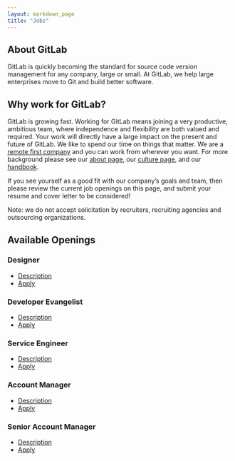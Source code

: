 ```yaml
---
layout: markdown_page
title: "Jobs"
---
```


## About GitLab

GitLab is quickly becoming the standard for source code version
management for any company, large or small. At GitLab, we help large
enterprises move to Git and build better software.

## Why work for GitLab?

GitLab is growing fast.
Working for GitLab means joining a very productive, ambitious team, where independence and flexibility are both valued and required.
Your work will directly have a large impact on the present and future of GitLab. We like to spend our time on things that matter.
We are a [remote first company](https://about.gitlab.com/2015/04/08/the-remote-manifesto/) and you can work from wherever you want.
For more background please see our [about page](https://about.gitlab.com/about/), our [culture page](https://about.gitlab.com/culture/), and our [handbook](https://about.gitlab.com/handbook/).

If you see yourself as a good fit with our company’s goals and team, then please review the current job openings on this page, and submit your resume and cover letter to be considered!

Note: we do not accept solicitation by recruiters, recruiting agencies and outsourcing organizations.

## Available Openings

### Designer

* [Description](https://about.gitlab.com/jobs/designer/)
* [Apply](https://gitlab.workable.com/jobs/124211/candidates/new)

### Developer Evangelist

* [Description](https://about.gitlab.com/jobs/developer-evangelist/)
* [Apply](https://gitlab.workable.com/jobs/128446/candidates/new)

### Service Engineer

* [Description](https://about.gitlab.com/jobs/service-engineer/)
* [Apply](https://gitlab.workable.com/jobs/87722/candidates/new)

### Account Manager

* [Description](https://about.gitlab.com/jobs/account-manager/)
* [Apply](https://gitlab.workable.com/jobs/88120/candidates/new)

### Senior Account Manager

* [Description](https://about.gitlab.com/jobs/account-manager/)
* [Apply](https://gitlab.workable.com/jobs/88117/candidates/new)
